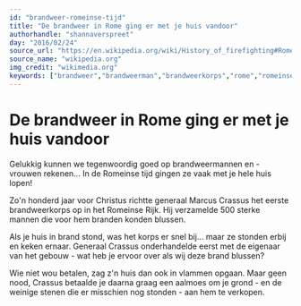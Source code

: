```yaml
---
id: "brandweer-romeinse-tijd"
title: "De brandweer in Rome ging er met je huis vandoor"
authorhandle: "shannaverspreet"
day: "2016/02/24"
source_url: "https://en.wikipedia.org/wiki/History_of_firefighting#Rome"
source_name: "wikipedia.org"
img_credit: "wikimedia.org"
keywords: ["brandweer","brandweerman","brandweerkorps","rome","romeinse","tijd","rijk","marcus","crassus"]
---
```

# De brandweer in Rome ging er met je huis vandoor
Gelukkig kunnen we tegenwoordig goed op brandweermannen en -vrouwen rekenen... In de Romeinse tijd gingen ze vaak met je hele huis lopen!

Zo'n honderd jaar voor Christus richtte generaal Marcus Crassus het eerste brandweerkorps op in het Romeinse Rijk. Hij verzamelde 500 sterke mannen die voor hem branden konden blussen.

Als je huis in brand stond, was het korps er snel bij... maar ze stonden erbij en keken ernaar. Generaal Crassus onderhandelde eerst met de eigenaar van het gebouw - wat heb je ervoor over als wij deze brand blussen?

Wie niet wou betalen, zag z'n huis dan ook in vlammen opgaan. Maar geen nood, Crassus betaalde je daarna graag een aalmoes om je grond - en de weinige stenen die er misschien nog stonden - aan hem te verkopen.